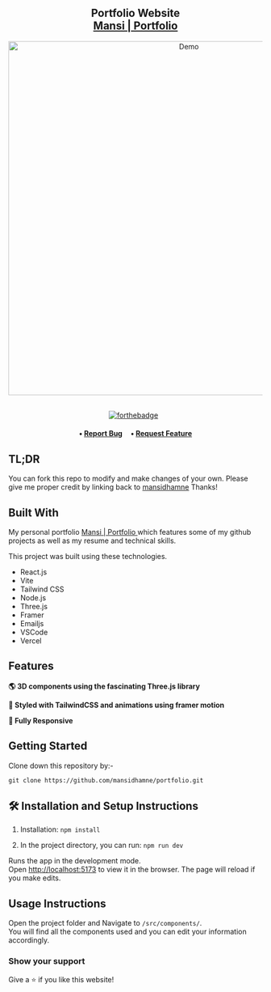 <h2 align="center">
  Portfolio Website<br/>
  <a href="https://portfoliomansi.vercel.app/" target="_blank">Mansi | Portfolio</a>
</h2>
<div align="center">
  <img alt="Demo" src="https://github.com/mansidhamne/portfolio/assets/129254413/970704d4-753e-482b-95b0-9284ebf8bf36" width="700px" />
</div>

<br/>

<div align="center">

[![forthebadge](https://forthebadge.com/images/badges/built-with-love.svg)](https://forthebadge.com) &nbsp;

</div>

<h4 align="center">
    •
    <a href="https://github.com/mansidhamne/portfolio/issues">Report Bug</a> &nbsp; &nbsp;
    •
    <a href="https://github.com/mansidhamne/portfolio/issues">Request Feature</a>
</h3>

## TL;DR

You can fork this repo to modify and make changes of your own. Please give me proper credit by linking back to [mansidhamne](https://github.com/mansidhamne/portfolio) Thanks!

## Built With

My personal portfolio <a href="https://portfoliomansi.vercel.app/" target="_blank">Mansi | Portfolio </a> which features some of my github projects as well as my resume and technical skills.<br/>

This project was built using these technologies.

- React.js
- Vite
- Tailwind CSS
- Node.js
- Three.js
- Framer
- Emailjs
- VSCode
- Vercel

## Features

**🌎 3D components using the fascinating Three.js library**

**🎨 Styled with TailwindCSS and animations using framer motion**

**📱 Fully Responsive**

## Getting Started

Clone down this repository by:-

`git clone https://github.com/mansidhamne/portfolio.git`

## 🛠 Installation and Setup Instructions

1. Installation: `npm install`

2. In the project directory, you can run: `npm run dev`

Runs the app in the development mode.\
Open [http://localhost:5173](http://localhost:5173) to view it in the browser.
The page will reload if you make edits.

## Usage Instructions

Open the project folder and Navigate to `/src/components/`. <br/>
You will find all the components used and you can edit your information accordingly.

### Show your support

Give a ⭐ if you like this website!
